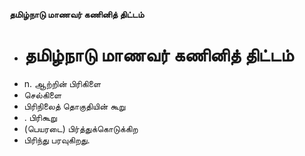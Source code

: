 **தமிழ்நாடு மாணவர் கணினித் திட்டம்**
- # தமிழ்நாடு மாணவர் கணினித் திட்டம்
- n. ஆற்றின் பிரிகிளை
- செல்கிளை
- பிரிநிலைத் தொகுதியின் கூறு
- . பிரிகூறு
- (பெயரடை) பிர்த்துக்கொடுக்கிற
- பிரிந்து பரவுகிறது.

